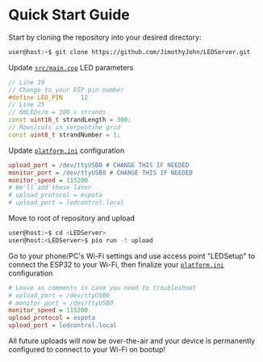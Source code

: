 # Quick Start Guide

Start by cloning the repository into your desired directory:

```sh 
user@host:~$ git clone https://github.com/JimothyJohn/LEDServer.git
```

Update [`src/main.cpp`](src/main.cpp) LED parameters

```cpp
// Line 19
// Change to your ESP pin number
#define LED_PIN     12
// Line 25
// 60LEDs/m = 300 x strands
const uint16_t strandLength = 300;
// Rows/cols in serpentine grid
const uint8_t strandNumber = 1;
```

Update [`platform.ini`](platform.ini) configuration

```ini 
upload_port = /dev/ttyUSB0 # CHANGE THIS IF NEEDED
monitor_port = /dev/ttyUSB0 # CHANGE THIS IF NEEDED
monitor_speed = 115200
# We'll add these later
# upload_protocol = espota 
# upload_port = ledcontrol.local
```

Move to root of repository and upload

```sh 
user@host:~$ cd <LEDServer>
user@host:<LEDServer>$ pio run -t upload
```

Go to your phone/PC's Wi-Fi settings and use access point "LEDSetup" to connect the ESP32 to your Wi-Fi, then finalize your [`platform.ini`](platform.ini) configuration

```ini
# Leave as comments in case you need to troubleshoot
# upload_port = /dev/ttyUSB0
# monitor_port = /dev/ttyUSB0
monitor_speed = 115200
upload_protocol = espota
upload_port = ledcontrol.local
```

All future uploads will now be over-the-air and your device is permanently configured to connect to your Wi-Fi on bootup!
